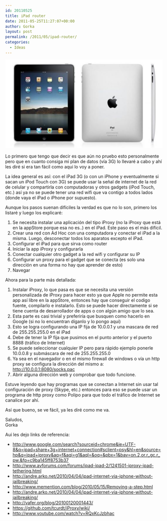 ```yaml
---
id: 20110525
title: iPad router
date: 2011-05-25T11:27:07+00:00
author: Gorka
layout: post
permalink: /2011/05/ipad-router/
categories:
  - Ideas
---
```

<img style="margin: auto;" src="/public/img/2011/05/ipad.jpg" alt="iPad" />

Lo primero que tengo que decir es que aún no pruebo esto personalmente pero que en cuanto consiga mi plan de datos (vía 3G) lo llevaré a cabo y ahí les diré si era tan fácil como aqui lo voy a poner.

La idea general es así: con el iPad 3G (o con un iPhone y eventualmente si sacan un iPod Touch con 3G) se puede usar la señal de internet de la red de celular y compartirla con computadoras y otros gadgets (iPod Touch, etc.) así ya no se puede tener una red wifi que va contigo a todos lados (donde vaya el iPad o iPhone por supuesto).

Aunque los pasos suenan difíciles la verdad es que no lo son, primero los listaré y luego los explicaré:

1. Se necesita instalar una aplicación del tipo iProxy (no la iProxy que está en la appStore porque esa no es..) en el iPad. Este paso es el más difícil.
2. Crear una red con Ad Hoc con una computadora y conectar el iPad a la misma. Luego, desconectar todos los aparatos excepto el iPad.
3. Configurar el iPad para que sirva como router
4. Iniciar la app iProxy y configurarla
5. Conectar cualquier otro gadget a la red wifi y configurar su IP
6. Configurar un proxy para el gadget que se conecta (es solo una dirección en una forma no hay que aprender de esto)
7. Navegar

Ahora para la parte más detallada:

1. Instalar iProxy, lo que pasa es que se necesita una versión personalizada de iProxy para hacer esto ya que Apple no permite esta app así libre en la appStore, entonces hay que conseguir el codigo fuente, compilarlo e instalarlo. Esto se puede hacer directamente si se tiene cuenta de desarrollador de apps o con algún amigo que lo sea.
2. Esta parte es casi trivial y preferiría que busquen como hacerlo en Google (si no lo encuentran díganlo y lo pongo aqui)
3. Esto se logra configurando una IP fija de 10.0.0.1 y una mascara de red de 255.255.255.0 en el iPad
4. Debe de tener la IP fija que pusimos en el punto anterior y el puerto 8888 (tráfico de Internet)
5. Se puede seleccionar cualquier IP pero para rápido ejemplo ponerle 10.0.0.8 y submáscara de red de 255.255.255.0
6. Ya sea en el navegador o en el mismo firewall de windows o vía un http proxy se configura la dirección del mismo a: http://10.0.0.1:8080/socks.pac
7. Abrir alguna dirección web y comprobar que todo funcione.

Estuve leyendo que hay programas que se conectan a Internet sin usar tal configuración de proxy (Skype, etc.) entonces para eso se puede usar un programa de http proxy como Polipo para que todo el tráfico de Internet se canalice por ahí.

Así que bueno, se ve fácil, ya les diré como me va.

Saludos,<br />
Gorka

Aui les dejo links de referencia:

- http://www.google.com/search?sourceid=chrome&ie=UTF-8&q=ipad+share+3g+internet+connection#sclient=psy&hl=en&source=hp&q=ipad+iproxy&aq=f&aqi=g1&aql=&oq=&pbx=1&bav=on.2,or.r_gc.r_pw.&fp=c9ba145ff8753b37
- http://www.avforums.com/forums/ipad-ipad-2/1241501-iproxy-ipad-tethering.html
- http://andre.arko.net/2010/04/04/ipad-internet-via-iphone-without-jailbreaking/
- http://www.memention.com/blog/2010/05/15/Removing-a-step.html
- http://andre.arko.net/2010/04/04/ipad-internet-via-iphone-without-jailbreaking/
- http://vafer.org/blog/20100120001443/
- https://github.com/tcurdt/iProxy/wiki/
- http://www.youtube.com/watch?v=RQxKcJzbhac


